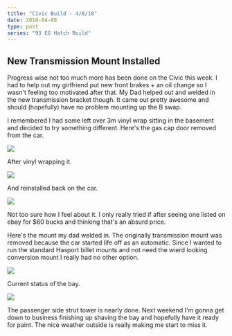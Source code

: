 ```yaml
---
title: "Civic Build - 4/8/18"
date: 2018-04-08
type: post
series: "93 EG Hatch Build"
---
```


## New Transmission Mount Installed

Progress wise not too much more has been done on the Civic this week. I had to help out my girlfriend put new front brakes + an oil change so I wasn't feeling too motivated after that. My Dad helped out and welded in the new transmission bracket though. It came out pretty awesome and should (hopefully) have no problem mounting up the B swap.

I remembered I had some left over 3m vinyl wrap sitting in the basement and decided to try something different. Here's the gas cap door removed from the car.

![](images/1.jpg)

After vinyl wrapping it.

![](images/2.jpg)

And reinstalled back on the car.

![](images/3.jpg)

Not too sure how I feel about it. I only really tried if after seeing one listed on ebay for \$60 bucks and thinking that's an absurd price.

Here's the mount my dad welded in. The originally transmission mount was removed because the car started life off as an automatic. Since I wanted to run the standard Hasport billet mounts and not need the wierd looking conversion mount I really had no other option.

![](images/4.jpg)

Current status of the bay.

![](images/5.jpg)

The passenger side strut tower is nearly done. Next weekend I'm gonna get down to business finishing up shaving the bay and hopefully have it ready for paint. The nice weather outside is really making me start to miss it.
